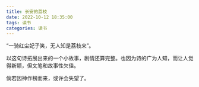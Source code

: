 ```yaml
---
title: 长安的荔枝
date: 2022-10-12 18:35:00
tags: 读书
categories: 读书
---
```


“一骑红尘妃子笑，无人知是荔枝来”。

<!-- more -->

以这句诗拓展出来的一个小故事，剧情还算完整。也因为诗的广为人知，而让人觉得新颖，但文笔和故事性欠佳。

倘若因神作榜而来，或许会失望了。